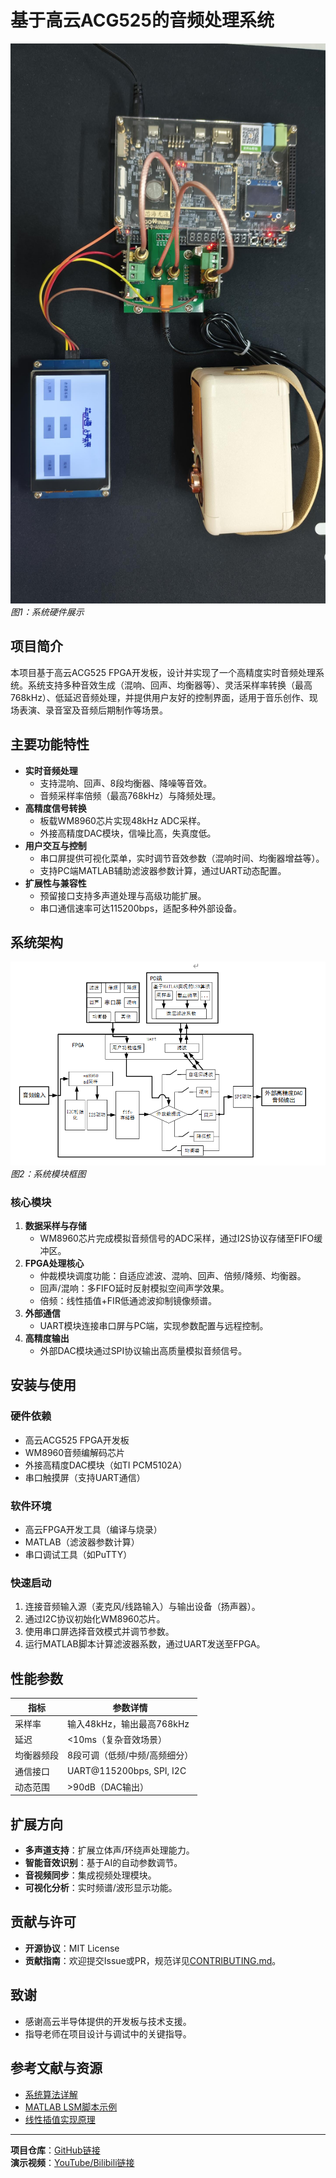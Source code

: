# 基于高云ACG525的音频处理系统

![系统展示](硬件.jpg)  
*图1：系统硬件展示*

## 项目简介
本项目基于高云ACG525 FPGA开发板，设计并实现了一个高精度实时音频处理系统。系统支持多种音效生成（混响、回声、均衡器等）、灵活采样率转换（最高768kHz）、低延迟音频处理，并提供用户友好的控制界面，适用于音乐创作、现场表演、录音室及音频后期制作等场景。

## 主要功能特性
- **实时音频处理**  
  - 支持混响、回声、8段均衡器、降噪等音效。
  - 音频采样率倍频（最高768kHz）与降频处理。
- **高精度信号转换**  
  - 板载WM8960芯片实现48kHz ADC采样。
  - 外接高精度DAC模块，信噪比高，失真度低。
- **用户交互与控制**  
  - 串口屏提供可视化菜单，实时调节音效参数（混响时间、均衡器增益等）。
  - 支持PC端MATLAB辅助滤波器参数计算，通过UART动态配置。
- **扩展性与兼容性**  
  - 预留接口支持多声道处理与高级功能扩展。
  - 串口通信速率可达115200bps，适配多种外部设备。

## 系统架构
![系统框图](框图.png)  
*图2：系统模块框图*

### 核心模块
1. **数据采样与存储**  
   - WM8960芯片完成模拟音频信号的ADC采样，通过I2S协议存储至FIFO缓冲区。
2. **FPGA处理核心**  
   - 仲裁模块调度功能：自适应滤波、混响、回声、倍频/降频、均衡器。
   - 回声/混响：多FIFO延时反射模拟空间声学效果。
   - 倍频：线性插值+FIR低通滤波抑制镜像频谱。
3. **外部通信**  
   - UART模块连接串口屏与PC端，实现参数配置与远程控制。
4. **高精度输出**  
   - 外部DAC模块通过SPI协议输出高质量模拟音频信号。

## 安装与使用
### 硬件依赖
- 高云ACG525 FPGA开发板
- WM8960音频编解码芯片
- 外接高精度DAC模块（如TI PCM5102A）
- 串口触摸屏（支持UART通信）

### 软件环境
- 高云FPGA开发工具（编译与烧录）
- MATLAB（滤波器参数计算）
- 串口调试工具（如PuTTY）

### 快速启动
1. 连接音频输入源（麦克风/线路输入）与输出设备（扬声器）。
2. 通过I2C协议初始化WM8960芯片。
3. 使用串口屏选择音效模式并调节参数。
4. 运行MATLAB脚本计算滤波器系数，通过UART发送至FPGA。

## 性能参数
| 指标           | 参数详情                          |
|----------------|----------------------------------|
| 采样率         | 输入48kHz，输出最高768kHz        |
| 延迟           | <10ms（复杂音效场景）            |
| 均衡器频段     | 8段可调（低频/中频/高频细分）    |
| 通信接口       | UART@115200bps, SPI, I2C         |
| 动态范围       | >90dB（DAC输出）                 |

## 扩展方向
- **多声道支持**：扩展立体声/环绕声处理能力。
- **智能音效识别**：基于AI的自动参数调节。
- **音视频同步**：集成视频处理模块。
- **可视化分析**：实时频谱/波形显示功能。

## 贡献与许可
- **开源协议**：MIT License  
- **贡献指南**：欢迎提交Issue或PR，规范详见[CONTRIBUTING.md](docs/CONTRIBUTING.md)。

## 致谢
- 感谢高云半导体提供的开发板与技术支援。
- 指导老师在项目设计与调试中的关键指导。

## 参考文献与资源
- [系统算法详解](docs/Algorithm_Design.md)
- [MATLAB LSM脚本示例](media/image6.png)
- [线性插值实现原理](media/image5.png)

---

**项目仓库**：[GitHub链接](#)  
**演示视频**：[YouTube/Bilibili链接](#)
